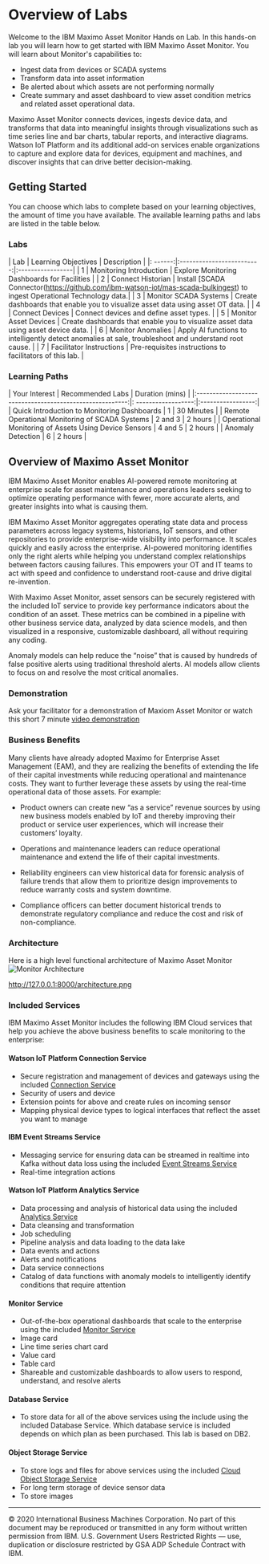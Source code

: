 # Overview of Labs

Welcome to the IBM Maximo Asset Monitor Hands on Lab.  In this hands-on lab you will learn how to get started with IBM Maximo Asset Monitor. You will learn about Monitor's capabilities to:

* Ingest data from devices or SCADA systems
* Transform data into asset information
* Be alerted about which assets are not performing normally
* Create summary and asset dashboard to view asset condition metrics and related asset operational data.

Maximo Asset Monitor connects devices, ingests device data, and transforms that data into meaningful insights through visualizations such as time series line and bar charts, tabular reports, and interactive diagrams. Watson IoT Platform and its additional add-on services enable organizations to capture and explore data for devices, equipment and machines, and discover insights that can drive better decision-making.

## Getting Started

You can choose which labs to complete based on your learning objectives,  the amount of time you have available. The available learning paths and labs are listed in the table below.

### Labs

|  Lab    | Learning Objectives       | Description      |
|: ------:|:-------------------------:|:-----------------|
| 1       |  Monitoring Introduction  | Explore Monitoring Dashboards for Facilities |
| 2       |  Connect Historian        | Install [SCADA Connector(https://github.com/ibm-watson-iot/mas-scada-bulkingest) to ingest Operational Technology data.|
| 3       |  Monitor SCADA Systems    | Create dashboards that enable you to visualize asset data using asset OT data.       |
| 4       |  Connect Devices          | Connect devices and define asset types.     |
| 5       |  Monitor Asset Devices    | Create dashboards that enable you to visualize asset data using asset device data.      |
| 6       |  Monitor Anomalies        | Apply AI functions to intelligently detect anomalies at sale, troubleshoot and understand root cause.       |
| 7       |  Facilitator Instructions | Pre-requisites instructions to facilitators of this lab. |

### Learning Paths

|  Your Interest                                           | Recommended Labs | Duration (mins)   |
|:--------------------------------------------------------:|: ------------------:|:-----------------:|
|  Quick Introduction to Monitoring Dashboards             | 1                   |     30 Minutes    |
|  Remote Operational Monitoring of SCADA Systems          | 2 and 3             |     2 hours       |
|  Operational Monitoring of Assets Using Device Sensors   | 4 and 5             |     2 hours       |
|  Anomaly Detection                                       | 6                   |     2 hours       |


## Overview of Maximo Asset Monitor

IBM Maximo Asset Monitor enables AI-powered remote monitoring at enterprise scale for asset maintenance and operations leaders seeking to optimize operating performance with fewer, more accurate alerts, and greater insights into what is causing them.

IBM Maximo Asset Monitor aggregates operating state data and process parameters across legacy systems, historians, IoT sensors, and other repositories to provide enterprise-wide visibility into performance. It scales quickly and easily across the enterprise. AI-powered monitoring identifies only the right alerts while helping you understand complex relationships between factors causing failures. This empowers your OT and IT teams to act with speed and confidence to understand root-cause and drive digital re-invention.

With Maximo Asset Monitor, asset sensors can be securely registered with the included IoT service to provide key performance indicators about the condition of an asset. These metrics can be combined in a pipeline with other business service data, analyzed by data science models, and then visualized in a responsive, customizable dashboard, all without requiring any coding.

Anomaly models can help reduce the “noise” that is caused by hundreds of false positive alerts using traditional threshold alerts. AI models allow clients to focus on and resolve the most critical anomalies.

###  Demonstration

Ask your facilitator for a demonstration of Maxiom Asset Monitor or watch this short 7 minute [video demonstration](https://youtu.be/IyQgRwAseLU)

### Business Benefits

Many clients have already adopted Maximo for Enterprise Asset Management (EAM), and they are realizing the benefits of extending the life of their capital investments while reducing operational and maintenance costs. They want to further leverage these assets by using the real-time operational data of those assets. For example:

* Product owners can create new “as a service” revenue sources by using new business models enabled by IoT and thereby improving their product or service user experiences, which will increase their customers’ loyalty.

* Operations and maintenance leaders can reduce operational maintenance and extend the life of their capital investments.

* Reliability engineers can view historical data for forensic analysis of failure trends that allow them to prioritize design improvements to reduce warranty costs and system downtime.

* Compliance officers can better document historical trends to demonstrate regulatory compliance and reduce the cost and risk of non-compliance.

### Architecture

Here is a high level functional architecture of Maximo Asset Monitor
![Monitor Architecture](img/architecture.png)

http://127.0.0.1:8000/architecture.png
### Included Services
IBM Maximo Asset Monitor includes the following IBM Cloud services that help you achieve the above business benefits to scale monitoring to the enterprise:

#### Watson IoT Platform Connection Service
* Secure registration and management of devices and gateways using the included [Connection Service](https://www.ibm.com/support/knowledgecenter/SSQP8H/iot/developing/develop.html)
* Security of users and device
* Extension points for above and create rules on incoming sensor
* Mapping physical device types to logical interfaces that reflect the asset you want to manage


#### IBM Event Streams Service

* Messaging service for ensuring data can be streamed in realtime into Kafka without data loss using the included [Event Streams Service](https://www.ibm.com/support/knowledgecenter/SSQP8H/iot/developing/data_access_messagehub.html)
* Real-time integration actions

#### Watson IoT Platform Analytics Service

* Data processing and analysis of historical data using the included [Analytics Service](https://www.ibm.com/support/knowledgecenter/SSQP8H/iot/analytics/as_overview.html)
* Data cleansing and transformation
* Job scheduling
* Pipeline analysis and data loading to the data lake
* Data events and actions
* Alerts and notifications
* Data service connections
* Catalog of data functions with anomaly models to intelligently identify conditions that require attention

#### Monitor Service

* Out-of-the-box operational dashboards that scale to the enterprise using the included [Monitor Service](https://www.ibm.com/support/knowledgecenter/SSQP8H/iot/dashboard/monitoring.html)
* Image card
* Line time series chart card
* Value card
* Table card
* Shareable and customizable dashboards to allow users to respond, understand, and resolve alerts

#### Database Service

* To store data for all of the above services using the include using the included Database Service.  Which database service is included depends on which plan as been purchased. This lab is based on DB2.

#### Object Storage Service

* To store logs and files for above services using the included [Cloud Object Storage Service](https://www.ibm.com/support/knowledgecenter/SSQP8H/iot/analytics/as_logs.html)
* For long term storage of device sensor data
* To store images

---
© 2020 International Business Machines Corporation.  No part of this document may be reproduced or transmitted in any form without written permission from IBM.  U.S. Government Users Restricted Rights — use, duplication or disclosure restricted by GSA ADP Schedule Contract with IBM.
